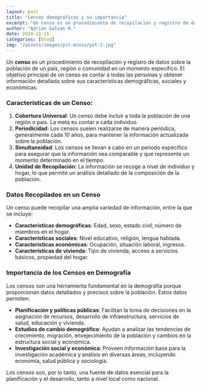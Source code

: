 ```yaml
---
layout: post
title: "Censos demográficos y su importancia"
excerpt: "Un censo es un procedimiento de recopilación y registro de datos sobre la población de un país, región o comunidad en un momento específico."
author: "Adrian Galvan R."
date: 2024-11-21
categories: [blog]
img: "/assets/images/pst-minis/pst-2.jpg"
---
```


Un **censo** es un procedimiento de recopilación y registro de datos sobre la población de un país, región o comunidad en un momento específico. El objetivo principal de un censo es contar a todas las personas y obtener información detallada sobre sus características demográficas, sociales y económicas.

### Características de un Censo:
1. **Cobertura Universal**: Un censo debe incluir a toda la población de una región o país. La meta es contar a cada individuo.
2. **Periodicidad**: Los censos suelen realizarse de manera periódica, generalmente cada 10 años, para mantener la información actualizada sobre la población.
3. **Simultaneidad**: Los censos se llevan a cabo en un periodo específico para asegurar que la información sea comparable y que represente un momento determinado en el tiempo.
4. **Unidad de Recopilación**: La información se recoge a nivel de individuo y hogar, lo que permite un análisis detallado de la composición de la población.

### Datos Recopilados en un Censo
Un censo puede recopilar una amplia variedad de información, entre la que se incluye:
- **Características demográficas**: Edad, sexo, estado civil, número de miembros en el hogar.
- **Características sociales**: Nivel educativo, religión, lengua hablada.
- **Características económicas**: Ocupación, situación laboral, ingresos.
- **Características de vivienda**: Tipo de vivienda, acceso a servicios básicos, propiedad del hogar.

### Importancia de los Censos en Demografía
Los censos son una herramienta fundamental en la demografía porque proporcionan datos detallados y precisos sobre la población. Estos datos permiten:
- **Planificación y políticas públicas**: Facilitan la toma de decisiones en la asignación de recursos, desarrollo de infraestructura, servicios de salud, educación y vivienda.
- **Estudios de cambio demográfico**: Ayudan a analizar las tendencias de crecimiento, migración, envejecimiento de la población y cambios en la estructura social y económica.
- **Investigación social y económica**: Proveen información base para la investigación académica y análisis en diversas áreas, incluyendo economía, salud pública y sociología.

Los censos son, por lo tanto, una fuente de datos esencial para la planificación y el desarrollo, tanto a nivel local como nacional.